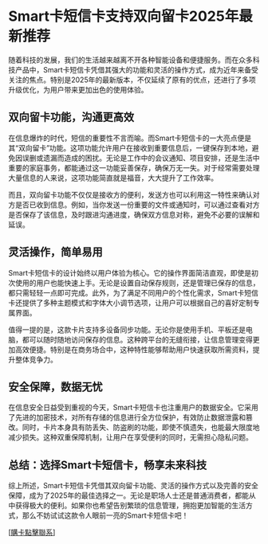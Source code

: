 # Smart卡短信卡支持双向留卡2025年最新推荐

随着科技的发展，我们的生活越来越离不开各种智能设备和便捷服务。而在众多科技产品中，Smart卡短信卡凭借其强大的功能和灵活的操作方式，成为近年来备受关注的焦点。特别是2025年的最新版本，不仅延续了原有的优点，还进行了多项升级优化，为用户带来更加出色的使用体验。

## 双向留卡功能，沟通更高效

在信息爆炸的时代，短信的重要性不言而喻。而Smart卡短信卡的一大亮点便是其“双向留卡”功能。这项功能允许用户在接收到重要信息后，一键保存到本地，避免因误删或遗漏而造成的困扰。无论是工作中的会议通知、项目安排，还是生活中重要的家庭事务，都能通过这一功能妥善保存，确保万无一失。对于经常需要处理大量信息的人来说，这项功能简直就是福音，大大提升了工作效率。

而且，双向留卡功能不仅仅是接收方的便利，发送方也可以利用这一特性来确认对方是否已收到信息。例如，当你发送一份重要的文件或通知时，可以通过查看对方是否保存了该信息，及时跟进沟通进度，确保双方信息对称，避免不必要的误解和延误。

## 灵活操作，简单易用

Smart卡短信卡的设计始终以用户体验为核心。它的操作界面简洁直观，即使是初次使用的用户也能快速上手。无论是设置自动保存规则，还是管理已保存的信息，都只需轻轻一点即可完成。此外，为了满足不同用户的个性化需求，Smart卡短信卡还提供了多种主题模式和字体大小调节选项，让用户可以根据自己的喜好定制专属界面。

值得一提的是，这款卡片支持多设备同步功能。无论你是使用手机、平板还是电脑，都可以随时随地访问保存的信息。这种跨平台的无缝衔接，让信息管理变得更加高效便捷。特别是在商务场合中，这种特性能够帮助用户快速获取所需资料，提升整体竞争力。

## 安全保障，数据无忧

在信息安全日益受到重视的今天，Smart卡短信卡也注重用户的数据安全。它采用了先进的加密技术，对所有存储的信息进行全方位保护，有效防止数据泄露和篡改。同时，卡片本身具有防丢失、防盗刷的功能，即使不慎遗失，也能最大限度地减少损失。这种双重保障机制，让用户在享受便利的同时，无需担心隐私问题。

## 总结：选择Smart卡短信卡，畅享未来科技

综上所述，Smart卡短信卡凭借其双向留卡功能、灵活的操作方式以及完善的安全保障，成为了2025年的最佳选择之一。无论是职场人士还是普通消费者，都能从中获得极大的便利。如果你也希望告别繁琐的信息管理，拥抱更加智能的生活方式，那么不妨试试这款令人眼前一亮的Smart卡短信卡吧！

[[購卡點擊聯系](https://t.me/s/SXDXQF)]